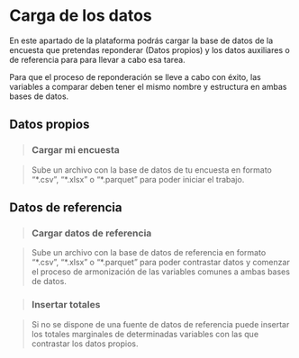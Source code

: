 # Carga de los datos

En este apartado de la plataforma podrás cargar la base de datos de la encuesta que pretendas reponderar (Datos propios) y los datos auxiliares o de referencia para para llevar a cabo esa tarea.

Para que el proceso de reponderación se lleve a cabo con éxito, las variables a comparar deben tener el mismo nombre y estructura en ambas bases de datos.

## Datos propios

> ### Cargar mi encuesta

> Sube un archivo con la base de datos de tu encuesta en formato “\*.csv”, “\*.xlsx” o “\*.parquet” para poder iniciar el trabajo.

## Datos de referencia

> ### Cargar datos de referencia

> Sube un archivo con la base de datos de referencia en formato “\*.csv”, “\*.xlsx” o “\*.parquet” para poder contrastar datos y comenzar el proceso de armonización de las variables comunes a ambas bases de datos. 

> ### Insertar totales

> Si no se dispone de una fuente de datos de referencia puede insertar los totales marginales de determinadas variables con las que contrastar los datos propios.
